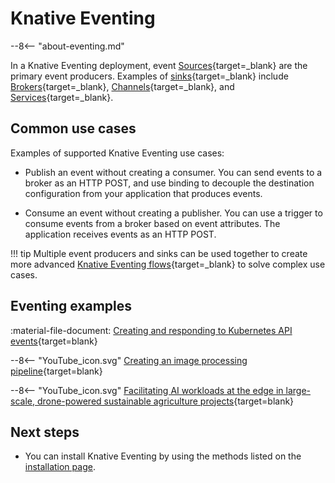 # Knative Eventing

--8<-- "about-eventing.md"

In a Knative Eventing deployment, event [Sources](../eventing/sources/README.md){target=_blank} are the primary event producers. Examples of [sinks](../eventing/sinks/README.md){target=_blank} include [Brokers](../eventing/broker/README.md){target=_blank}, [Channels](../eventing/channels/README.md){target=_blank}, and [Services](../serving/services/README.md){target=_blank}.

## Common use cases

Examples of supported Knative Eventing use cases:

- Publish an event without creating a consumer. You can send events to a broker as an HTTP POST, and use binding to decouple the destination configuration from your application that produces events.

- Consume an event without creating a publisher. You can use a trigger to consume events from a broker based on event attributes. The application receives events as an HTTP POST.

!!! tip
    Multiple event producers and sinks can be used together to create more advanced [Knative Eventing flows](flows/README.md){target=_blank} to solve complex use cases.

## Eventing examples

:material-file-document: [Creating and responding to Kubernetes API events](../eventing/sources/apiserversource/README.md){target=blank}

--8<-- "YouTube_icon.svg"
[Creating an image processing pipeline](https://www.youtube.com/watch?v=DrmOpjAunlQ){target=blank}

--8<-- "YouTube_icon.svg"
[Facilitating AI workloads at the edge in large-scale, drone-powered sustainable agriculture projects](https://www.youtube.com/watch?v=lVfJ5WEQ5_s){target=blank}

## Next steps

- You can install Knative Eventing by using the methods listed on the [installation page](../install/README.md).

